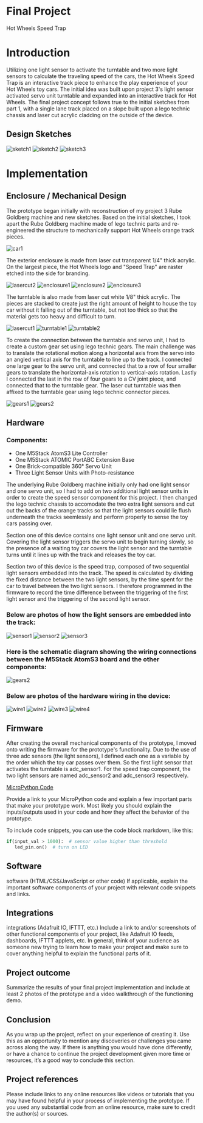 # Final Project

Hot Wheels Speed Trap

# Introduction   

Utilizing one light sensor to activate the turntable and two more light sensors to calculate the traveling speed of the cars, the Hot Wheels Speed Trap is an interactive track piece to enhance the play experience of your Hot Wheels toy cars. The initial idea was built upon project 3's light sensor activated servo unit turntable and expanded into an interactive track for Hot Wheels. The final project concept follows true to the initial sketches from part 1, with a single lane track placed on a slope built upon a lego technic chassis and laser cut acrylic cladding on the outside of the device.  

## Design Sketches

![sketch1](./sketch1.jpg)
![sketch2](./sketch2.jpg)
![sketch3](./sketch3.jpg)

# Implementation   


## Enclosure / Mechanical Design   

The prototype began initially with reconstruction of my project 3 Rube Goldberg machine and new sketches. Based on the initial sketches, I took apart the Rube Goldberg machine made of lego technic parts and re-engineered the structure to mechanically support Hot Wheels orange track pieces.

![car1](./Photos/car1.jpg)

The exterior enclosure is made from laser cut transparent 1/4" thick acrylic. On the largest piece, the Hot Wheels logo and "Speed Trap" are raster etched into the side for branding. 

![lasercut2](./Photos/lasercut2.png)
![enclosure1](./Photos/enclosure1.jpg)
![enclosure2](./Photos/enclosure2.jpg)
![enclosure3](./Photos/enclosure3.jpg)

The turntable is also made from laser cut white 1/8" thick acrylic. The pieces are stacked to create just the right amount of height to house the toy car without it falling out of the turntable, but not too thick so that the material gets too heavy and difficult to turn.

![lasercut1](./Photos/lasercut1.png)
![turntable1](./Photos/turntable1.jpg)
![turntable2](./Photos/turntable2.jpg)

To create the connection between the turntable and servo unit, I had to create a custom gear set using lego technic gears. The main challenge was to translate the rotational motion along a horizontal axis from the servo into an angled vertical axis for the turntable to line up to the track. I connected one large gear to the servo unit, and connected that to a row of four smaller gears to translate the horizontal-axis rotation to vertical-axis rotation. Lastly I connected the last in the row of four gears to a CV joint piece, and connected that to the turntable gear. The laser cut turntable was then affixed to the turntable gear using lego technic connector pieces.

![gears1](./Photos/gears1.jpg)
![gears2](./Photos/gears2.jpg)


## Hardware

### Components:
* One M5Stack AtomS3 Lite Controller
* One M5Stack ATOMIC PortABC Extension Base
* One Brick-compatible 360° Servo Unit
* Three Light Sensor Units with Photo-resistance

The underlying Rube Goldberg machine initially only had one light sensor and one servo unit, so I had to add on two additional light sensor units in order to create the speed sensor component for this project. I then changed the lego technic chassis to accomodate the two extra light sensors and cut out the backs of the orange tracks so that the light sensors could lie flush underneath the tracks seemlessly and perform properly to sense the toy cars passing over.

Section one of this device contains one light sensor unit and one servo unit. Covering the light sensor triggers the servo unit to begin turning slowly, so the presence of a waiting toy car covers the light sensor and the turntable turns until it lines up with the track and releases the toy car.

Section two of this device is the speed trap, composed of two sequential light sensors embedded into the track. The speed is calculated by dividing the fixed distance between the two light sensors, by the time spent for the car to travel between the two light sensors. I therefore programmed in the firmware to record the time difference between the triggering of the first light sensor and the triggering of the second light sensor.

### Below are photos of how the light sensors are embedded into the track:

![sensor1](./Photos/sensor1.jpg)
![sensor2](./Photos/sensor2.jpg)
![sensor3](./Photos/sensor3.jpg)

### Here is the schematic diagram showing the wiring connections between the M5Stack AtomS3 board and the other components:

![gears2](./Photos/gears2.jpg)

### Below are photos of the hardware wiring in the device:

![wire1](./Photos/wire1.jpg)
![wire2](./Photos/wire2.jpg)
![wire3](./Photos/wire3.jpg)
![wire4](./Photos/wire4.jpg)


## Firmware   

After creating the overall mechanical components of the prototype, I moved onto writing the firmware for the prototype's functionality. Due to the use of three adc sensors (the light sensors), I defined each one as a variable by the order which the toy car passes over them. So the first light sensor that activates the turntable is adc_sensor1. For the speed trap component, the two light sensors are named adc_sensor2 and adc_sensor3 respectively.

[MicroPython Code](./main-code.py/)

Provide a link to your MicroPython code and explain a few important parts that make your prototype work.  Most likely you should explain the inputs/outputs used in your code and how they affect the behavior of the prototype.

To include code snippets, you can use the code block markdown, like this:

``` Python  
if(input_val > 1000):  # sensor value higher than threshold
   led_pin.on()  # turn on LED
```

## Software   

software (HTML/CSS/JavaScript or other code)
If applicable, explain the important software components of your project with relevant code snippets and links.  

## Integrations   

integrations (Adafruit IO, IFTTT, etc.)
Include a link to and/or screenshots of other functional components of your project, like Adafruit IO feeds, dashboards, IFTTT applets, etc.  In general, think of your audience as someone new trying to learn how to make your project and make sure to cover anything helpful to explain the functional parts of it.

## Project outcome  

Summarize the results of your final project implementation and include at least 2 photos of the prototype and a video walkthrough of the functioning demo.

## Conclusion  

As you wrap up the project, reflect on your experience of creating it.  Use this as an opportunity to mention any discoveries or challenges you came across along the way.  If there is anything you would have done differently, or have a chance to continue the project development given more time or resources, it’s a good way to conclude this section.

## Project references  

Please include links to any online resources like videos or tutorials that you may have found helpful in your process of implementing the prototype. If you used any substantial code from an online resource, make sure to credit the author(s) or sources.
